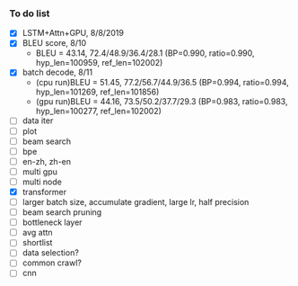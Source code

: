 ### To do list

- [x] LSTM+Attn+GPU, 8/8/2019
- [x] BLEU score, 8/10
  - BLEU = 43.14, 72.4/48.9/36.4/28.1 (BP=0.990, ratio=0.990, hyp_len=100959, ref_len=102002)
- [x] batch decode, 8/11
  - (cpu run)BLEU = 51.45, 77.2/56.7/44.9/36.5 (BP=0.994, ratio=0.994, hyp_len=101269, ref_len=101856)
  - (gpu run)BLEU = 44.16, 73.5/50.2/37.7/29.3 (BP=0.983, ratio=0.983, hyp_len=100277, ref_len=102002)
- [ ] data iter
- [ ] plot
- [ ] beam search
- [ ] bpe
- [ ] en-zh, zh-en
- [ ] multi gpu
- [ ] multi node
- [x] transformer
- [ ] larger batch size, accumulate gradient, large lr, half precision
- [ ] beam search pruning
- [ ] bottleneck layer
- [ ] avg attn
- [ ] shortlist
- [ ] data selection?
- [ ] common crawl?
- [ ] cnn